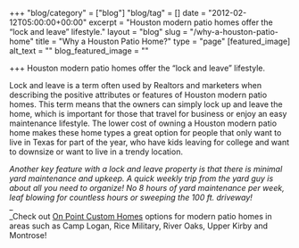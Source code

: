 +++
"blog/category" = ["blog"]
"blog/tag" = []
date = "2012-02-12T05:00:00+00:00"
excerpt = "Houston modern patio homes offer the “lock and leave” lifestyle."
layout = "blog"
slug = "/why-a-houston-patio-home"
title = "Why a Houston Patio Home?"
type = "page"
[featured_image]
alt_text = ""
blog_featured_image = ""

+++
Houston modern patio homes offer the “lock and leave” lifestyle.

Lock and leave is a term often used by Realtors and marketers when describing the positive attributes or features of Houston modern patio homes. This term means that the owners can simply lock up and leave the home, which is important for those that travel for business or enjoy an easy maintenance lifestyle. The lower cost of owning a Houston modern patio home makes these home types a great option for people that only want to live in Texas for part of the year, who have kids leaving for college and want to downsize or want to live in a trendy location.

_Another key feature with a lock and leave property is that there is minimal yard maintenance and upkeep. A quick weekly trip from the yard guy is about all you need to organize! No 8 hours of yard maintenance per week, leaf blowing for countless hours or sweeping the 100 ft. driveway!_   
_  
_Check out [On Point Custom Homes](https://onpointcustomhomes.com/) options for modern patio homes in areas such as Camp Logan, Rice Military, River Oaks, Upper Kirby and Montrose!